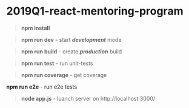 # 2019Q1-react-mentoring-program

> **npm install**

> **npm run dev** - start ***development*** mode

> **npm run build** - create ***production*** build

> **npm run test** - run unit-tests

> **npm run coverage** - get coverage 

 **npm run e2e** - run e2e tests

> **node app.js** - luanch server on  http://localhost:3000/